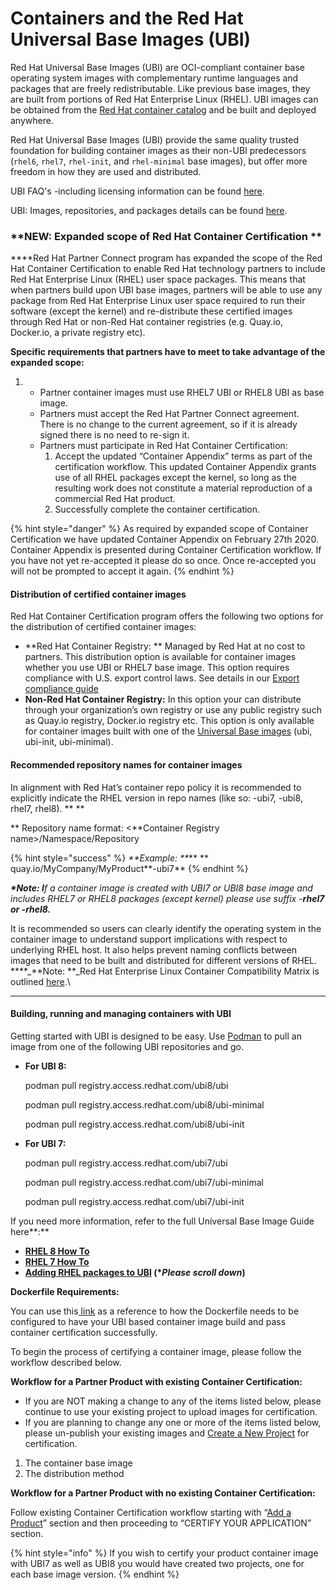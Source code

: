 # Containers and the Red Hat Universal Base Images (UBI)

Red Hat Universal Base Images (UBI) are OCI-compliant container base operating system images with complementary runtime languages and packages that are freely redistributable. Like previous base images, they are built from portions of Red Hat Enterprise Linux (RHEL). UBI images can be obtained from the [Red Hat container catalog](https://access.redhat.com/containers/#/product/5c180b28bed8bd75a2c29a63) and be built and deployed anywhere.

Red Hat Universal Base Images (UBI)  provide the same quality trusted foundation for building container images as their non-UBI predecessors (`rhel6`, `rhel7`, `rhel-init`, and `rhel-minimal` base images), but offer more freedom in how they are used and distributed.

UBI FAQ's -including licensing information can be found [here](https://developers.redhat.com/articles/ubi-faq/?redirect\_fragment=resources#error=login\_required\&state=e8bb7295-2fb7-40dc-8716-35b5a6324c22).

UBI: Images, repositories, and packages details can be found [here](https://access.redhat.com/articles/4238681).

### **NEW: Expanded scope of Red Hat Container Certification **

**‌**Red Hat Partner Connect program has expanded the scope of the Red Hat Container Certification to enable Red Hat technology partners to include Red Hat Enterprise Linux (RHEL) user space packages. This means that when partners build upon UBI base images, partners will be able to use any package from Red Hat Enterprise Linux user space required to run their software (except the kernel) and  re-distribute these certified images through Red Hat or non-Red Hat container registries (e.g. Quay.io, Docker.io, a private registry  etc).

**Specific requirements that partners have to meet to take advantage of the expanded scope:**

1.
   * Partner container images must use RHEL7 UBI or RHEL8 UBI as base image.&#x20;
   * Partners must accept the Red Hat Partner Connect agreement. There is no change to the current agreement, so if it is already signed there is no need to re-sign it.
   * Partners must participate in Red Hat Container Certification:
     1. Accept the updated “Container Appendix” terms as part of the certification workflow. This updated Container Appendix grants use of all RHEL packages except the kernel, so long as the resulting work does not constitute a material reproduction of a commercial Red Hat product.
     2. Successfully complete the container certification.

{% hint style="danger" %}
As required by expanded scope of Container Certification we have updated Container Appendix on February 27th 2020. Container Appendix is presented during Container Certification workflow. If you have not yet re-accepted it please do so once. Once re-accepted you will not be prompted to accept it again.
{% endhint %}

#### **Distribution of certified container images**

Red Hat Container Certification program offers the following two options for the distribution of certified container images:

* **Red Hat Container Registry: ** Managed by Red Hat at no cost to partners.  This distribution option is available for container images whether you use UBI or  RHEL7 base image. This option requires compliance with U.S. export control laws. See details in our [Export compliance guide](https://redhat-connect.gitbook.io/red-hat-partner-connect-general-guide/initial-onboarding/export-compliance)
* **Non-Red Hat Container Registry:** In this option your can distribute through your organization’s own registry or use any public registry such as Quay.io registry, Docker.io registry etc. This option is only available for container images built with one of the [Universal Base images](https://access.redhat.com/articles/4238681) (ubi, ubi-init, ubi-minimal).&#x20;

#### **Recommended repository names for container images**

In alignment with Red Hat’s container repo policy it is recommended to explicitly indicate the RHEL version in repo names (like so: -ubi7, -ubi8, rhel7, rhel8). ** **

** Repository name format: <**Container Registry name>/Namespace/Repository

{% hint style="success" %}
_**Example:  **_** ** quay.io/MyCompany/MyProduct**-ubi7**
{% endhint %}

_**\*Note: I**f a container image is created with UBI7 or UBI8 base image and includes RHEL7 or RHEL8 packages (except kernel) please use suffix -**rhel7 or -rhel8.**_

It is recommended so users can clearly identify the operating system in the container image to understand support implications with respect to underlying RHEL host. It also helps prevent naming conflicts between images that need to be built and distributed for different versions of RHEL.\
****_**Note: **_Red Hat Enterprise Linux Container Compatibility Matrix is outlined [here](https://access.redhat.com/support/policy/rhel-container-compatibility).\
****

#### **Building, running and managing containers with UBI**

Getting started with UBI is designed to be easy. Use [Podman](https://developers.redhat.com/blog/2018/08/29/intro-to-podman/) to pull an image from one of the following UBI repositories and go.

*   **For UBI 8:**

    podman pull registry.access.redhat.com/ubi8/ubi

    podman pull registry.access.redhat.com/ubi8/ubi-minimal

    podman pull registry.access.redhat.com/ubi8/ubi-init
*   **For UBI 7:**

    podman pull registry.access.redhat.com/ubi7/ubi

    podman pull registry.access.redhat.com/ubi7/ubi-minimal

    podman pull registry.access.redhat.com/ubi7/ubi-init

If you need more information, refer to the full Universal Base Image Guide here**:**

* [**RHEL 8 How To**](https://access.redhat.com/documentation/en-us/red\_hat\_enterprise\_linux/8/html-single/building\_running\_and\_managing\_containers/index?lb\_target=stage#using\_red\_hat\_universal\_base\_images\_standard\_minimal\_and\_runtimes)
* [**RHEL 7 How To**](https://access.redhat.com/documentation/en-us/red\_hat\_enterprise\_linux\_atomic\_host/7/html-single/getting\_started\_with\_containers/index#using\_red\_hat\_universal\_base\_images\_standard\_minimal\_and\_runtimes)
* ****[**Adding RHEL packages to UBI**](https://app.gitbook.com/@redhat-connect/s/best-practices-guide/base-image)** (**\*_Please scroll down_**)**

**Dockerfile Requirements:**

You can use this[ link](https://github.com/RHC4TP/starter/tree/master/Container%20Zone) as a reference to how the Dockerfile needs to be configured to have your UBI based container image build and pass container certification successfully.

To begin the process of certifying a container image, please follow the workflow described below.

**Workflow for a Partner Product with existing Container Certification:**

* If you are NOT making a change to any of the items listed below, please continue to use your existing project to upload images for certification.&#x20;
* If you are planning to change any one or more of the items listed below, please un-publish your existing images and [Create a New Project](https://redhat-connect.gitbook.io/partner-guide-for-red-hat-openshift-and-container/certify-your-application/creating-a-container-application-project) for certification.&#x20;

1. The container base image &#x20;
2. The distribution method &#x20;

**Workflow for a Partner Product with no existing Container Certification:**

Follow existing Container Certification workflow starting with “[Add a Product](https://redhat-connect.gitbook.io/red-hat-partner-connect-general-guide/managing-your-account/product-listing)” section and then proceeding to “CERTIFY YOUR APPLICATION” section.

{% hint style="info" %}
If you wish to certify your product container image with UBI7 as well as UBI8 you would have created two projects, one for each base image version.
{% endhint %}
